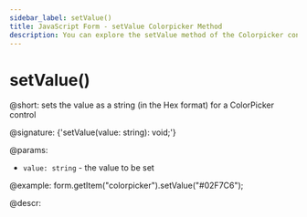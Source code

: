 ```yaml
---
sidebar_label: setValue()
title: JavaScript Form - setValue Colorpicker Method 
description: You can explore the setValue method of the Colorpicker control of Form in the documentation of the DHTMLX JavaScript UI library. Browse developer guides and API reference, try out code examples and live demos, and download a free 30-day evaluation version of DHTMLX Suite 7.
---
```


# setValue()

@short: sets the value as a string (in the Hex format) for a ColorPicker control

@signature: {'setValue(value: string): void;'}

@params:
- `value: string` - the value to be set  

@example:
form.getItem("colorpicker").setValue("#02F7C6");

@descr:
